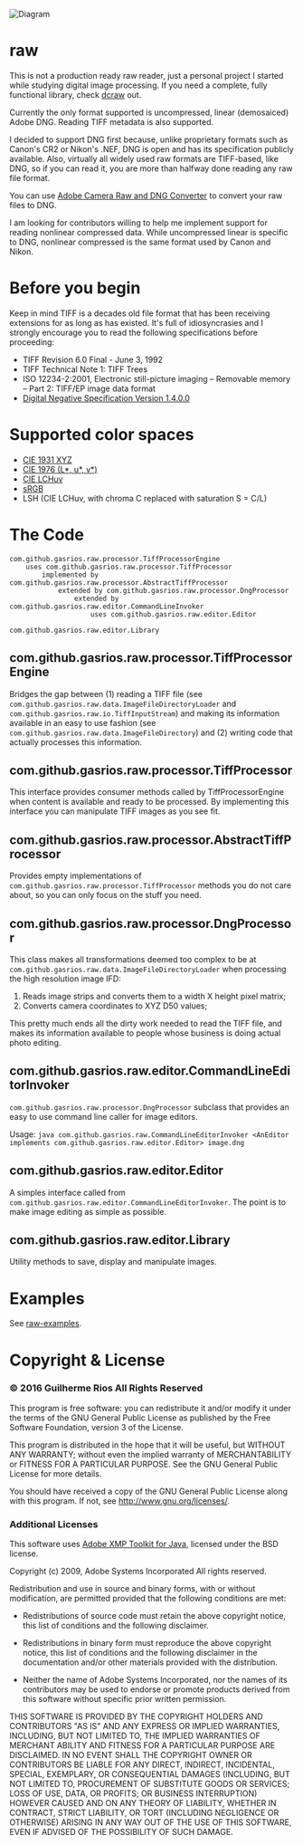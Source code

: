 ![Diagram](https://github.com/gasrios/raw/diagram.png)

# raw

This is not a production ready raw reader, just a personal project I started while studying digital image processing. If you need a complete, fully functional library, check [dcraw](https://www.cybercom.net/~dcoffin/dcraw/) out.

Currently the only format supported is uncompressed, linear (demosaiced) Adobe DNG. Reading TIFF metadata is also supported.

I decided to support DNG first because, unlike proprietary formats such as Canon's CR2 or Nikon's .NEF, DNG is open and has its specification publicly available. Also, virtually all widely used raw formats are TIFF-based, like DNG, so if you can read it, you are more than halfway done reading any raw file format.

You can use [Adobe Camera Raw and DNG Converter](https://www.adobe.com/support/downloads/product.jsp?product=106&platform=Windows) to convert your raw files to DNG.

I am looking for contributors willing to help me implement support for reading nonlinear compressed data. While uncompressed linear is specific to DNG, nonlinear compressed is the same format used by Canon and Nikon.

# Before you begin

Keep in mind TIFF is a decades old file format that has been receiving extensions for as long as has existed. It's full of idiosyncrasies and I strongly encourage you to read the following specifications before proceeding:

* TIFF Revision 6.0 Final - June 3, 1992
* TIFF Technical Note 1: TIFF Trees
* ISO 12234-2:2001, Electronic still-picture imaging – Removable memory – Part 2: TIFF/EP image data format
* [Digital Negative Specification Version 1.4.0.0](https://wwwimages2.adobe.com/content/dam/acom/en/products/photoshop/pdfs/dng_spec_1.4.0.0.pdf)

# Supported color spaces

* [CIE 1931 XYZ](https://en.wikipedia.org/wiki/CIE_1931_color_space)
* [CIE 1976 (L*, u*, v*)](https://en.wikipedia.org/wiki/CIELUV)
* [CIE LCHuv](https://en.wikipedia.org/wiki/CIELUV#Cylindrical_representation_(CIELCH))
* [sRGB](https://en.wikipedia.org/wiki/SRGB)
* LSH (CIE LCHuv, with chroma C replaced with saturation S = C/L)

# The Code

	com.github.gasrios.raw.processor.TiffProcessorEngine
		uses com.github.gasrios.raw.processor.TiffProcessor
			implemented by com.github.gasrios.raw.processor.AbstractTiffProcessor
				extended by com.github.gasrios.raw.processor.DngProcessor
					extended by com.github.gasrios.raw.editor.CommandLineInvoker
						uses com.github.gasrios.raw.editor.Editor

	com.github.gasrios.raw.editor.Library

## com.github.gasrios.raw.processor.TiffProcessorEngine

Bridges the gap between (1) reading a TIFF file (see `com.github.gasrios.raw.data.ImageFileDirectoryLoader` and `com.github.gasrios.raw.io.TiffInputStream`) and making its information available in an easy to use fashion (see `com.github.gasrios.raw.data.ImageFileDirectory`) and (2) writing code that actually processes this information.

## com.github.gasrios.raw.processor.TiffProcessor

This interface provides consumer methods called by TiffProcessorEngine when content is available and ready to be processed. By implementing this interface you can manipulate TIFF images as you see fit.

## com.github.gasrios.raw.processor.AbstractTiffProcessor

Provides empty implementations of `com.github.gasrios.raw.processor.TiffProcessor` methods you do not care about, so you can only focus on the stuff you need.

## com.github.gasrios.raw.processor.DngProcessor

This class makes all transformations deemed too complex to be at `com.github.gasrios.raw.data.ImageFileDirectoryLoader` when processing the high resolution image IFD:

1. Reads image strips and converts them to a width X height pixel matrix;
2. Converts camera coordinates to XYZ D50 values;

This pretty much ends all the dirty work needed to read the TIFF file, and makes its information available to people whose business is doing actual photo editing.

## com.github.gasrios.raw.editor.CommandLineEditorInvoker

`com.github.gasrios.raw.processor.DngProcessor` subclass that provides an easy to use command line caller for image editors.

Usage: `java com.github.gasrios.raw.CommandLineEditorInvoker <AnEditor implements com.github.gasrios.raw.editor.Editor> image.dng`

## com.github.gasrios.raw.editor.Editor

A simples interface called from `com.github.gasrios.raw.editor.CommandLineEditorInvoker`. The point is to make image editing as simple as possible.

## com.github.gasrios.raw.editor.Library

Utility methods to save, display and manipulate images.

# Examples

See [raw-examples](https://github.com/gasrios/raw-examples).

# Copyright & License

### © 2016 Guilherme Rios All Rights Reserved

This program is free software: you can redistribute it and/or modify it under the terms of the GNU General Public License as published by the Free Software Foundation, version 3 of the License.

This program is distributed in the hope that it will be useful, but WITHOUT ANY WARRANTY; without even the implied warranty of MERCHANTABILITY or FITNESS FOR A PARTICULAR PURPOSE. See the GNU General Public License for more details.

You should have received a copy of the GNU General Public License along with this program. If not, see http://www.gnu.org/licenses/.

### Additional Licenses

This software uses [Adobe XMP Toolkit for Java](http://www.adobe.com/devnet/xmp/library/eula-xmp-library-java.html), licensed under the BSD license.

Copyright (c) 2009, Adobe Systems Incorporated All rights reserved.

Redistribution and use in source and binary forms, with or without modification, are permitted provided that the following conditions are met:

* Redistributions of source code must retain the above copyright notice, this list of conditions and the following disclaimer.

* Redistributions in binary form must reproduce the above copyright notice, this list of conditions and the following disclaimer in the documentation and/or other materials provided with the distribution.

* Neither the name of Adobe Systems Incorporated, nor the names of its contributors may be used to endorse or promote products derived from this software without specific prior written permission.

THIS SOFTWARE IS PROVIDED BY THE COPYRIGHT HOLDERS AND CONTRIBUTORS "AS IS" AND ANY EXPRESS OR IMPLIED WARRANTIES, INCLUDING, BUT NOT LIMITED TO, THE IMPLIED WARRANTIES OF MERCHANT ABILITY AND FITNESS FOR A PARTICULAR PURPOSE ARE DISCLAIMED. IN NO EVENT SHALL THE COPYRIGHT OWNER OR CONTRIBUTORS BE LIABLE FOR ANY DIRECT, INDIRECT, INCIDENTAL, SPECIAL, EXEMPLARY, OR CONSEQUENTIAL DAMAGES (INCLUDING, BUT NOT LIMITED TO, PROCUREMENT OF SUBSTITUTE GOODS OR SERVICES; LOSS OF USE, DATA, OR PROFITS; OR BUSINESS INTERRUPTION) HOWEVER CAUSED AND ON ANY THEORY OF LIABILITY, WHETHER IN CONTRACT, STRICT LIABILITY, OR TORT (INCLUDING NEGLIGENCE OR OTHERWISE) ARISING IN ANY WAY OUT OF THE USE OF THIS SOFTWARE, EVEN IF ADVISED OF THE POSSIBILITY OF SUCH DAMAGE.
